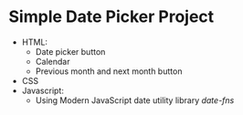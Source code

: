# Simple Date Picker Project

- HTML: 
  * Date picker button
  * Calendar
  * Previous month and next month button
- CSS
- Javascript:
  * Using Modern JavaScript date utility library *date-fns*

